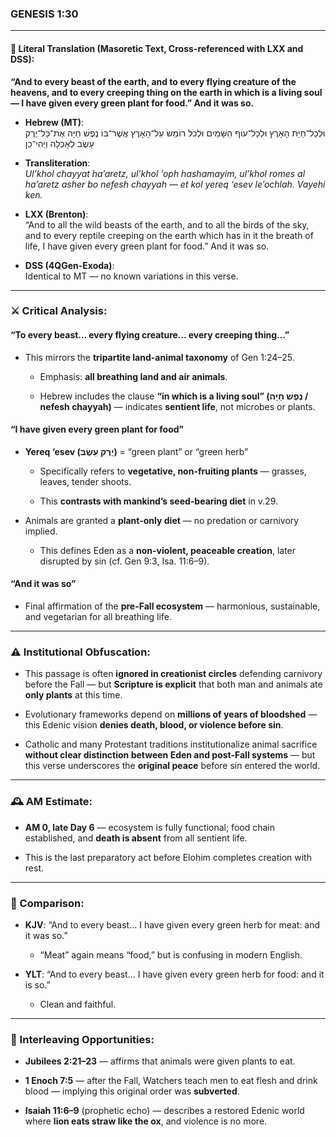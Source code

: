 ### **GENESIS 1:30**

---

#### 📜 Literal Translation (Masoretic Text, Cross-referenced with LXX and DSS):

**“And to every beast of the earth, and to every flying creature of the heavens, and to every creeping thing on the earth in which is a living soul — I have given every green plant for food.” And it was so.**

- **Hebrew (MT)**:  
    וּלְכָל־חַיַּת הָאָרֶץ וּלְכָל־עוֹף הַשָּׁמַיִם וּלְכֹל רוֹמֵשׂ עַל־הָאָרֶץ אֲשֶׁר־בּוֹ נֶפֶשׁ חַיָּה אֶת־כָּל־יֶרֶק עֵשֶׂב לְאָכְלָה וַיְהִי־כֵן
    
- **Transliteration**:  
    _Ul’khol chayyat ha’aretz, ul’khol ‘oph hashamayim, ul’khol romes al ha’aretz asher bo nefesh chayyah — et kol yereq ‘esev le’ochlah. Vayehi ken._
    
- **LXX (Brenton)**:  
    “And to all the wild beasts of the earth, and to all the birds of the sky, and to every reptile creeping on the earth which has in it the breath of life, I have given every green plant for food.” And it was so.
    
- **DSS (4QGen-Exoda)**:  
    Identical to MT — no known variations in this verse.
    

---

### ⚔️ Critical Analysis:

#### **“To every beast… every flying creature… every creeping thing…”**

- This mirrors the **tripartite land-animal taxonomy** of Gen 1:24–25.
    
    - Emphasis: **all breathing land and air animals**.
        
    - Hebrew includes the clause **“in which is a living soul” (נֶפֶשׁ חַיָּה / nefesh chayyah)** — indicates **sentient life**, not microbes or plants.
        

#### **“I have given every green plant for food”**

- **Yereq ‘esev (יֶרֶק עֵשֶׂב)** = “green plant” or “green herb”
    
    - Specifically refers to **vegetative, non-fruiting plants** — grasses, leaves, tender shoots.
        
    - This **contrasts with mankind’s seed-bearing diet** in v.29.
        
- Animals are granted a **plant-only diet** — no predation or carnivory implied.
    
    - This defines Eden as a **non-violent, peaceable creation**, later disrupted by sin (cf. Gen 9:3, Isa. 11:6–9).
        

#### **“And it was so”**

- Final affirmation of the **pre-Fall ecosystem** — harmonious, sustainable, and vegetarian for all breathing life.
    

---

### ⚠️ Institutional Obfuscation:

- This passage is often **ignored in creationist circles** defending carnivory before the Fall — but **Scripture is explicit** that both man and animals ate **only plants** at this time.
    
- Evolutionary frameworks depend on **millions of years of bloodshed** — this Edenic vision **denies death, blood, or violence before sin**.
    
- Catholic and many Protestant traditions institutionalize animal sacrifice **without clear distinction between Eden and post-Fall systems** — but this verse underscores the **original peace** before sin entered the world.
    

---

### 🕰️ AM Estimate:

- **AM 0, late Day 6** — ecosystem is fully functional; food chain established, and **death is absent** from all sentient life.
    
- This is the last preparatory act before Elohim completes creation with rest.
    

---

### 📖 Comparison:

- **KJV**: “And to every beast… I have given every green herb for meat: and it was so.”
    
    - “Meat” again means “food,” but is confusing in modern English.
        
- **YLT**: “And to every beast… I have given every green herb for food: and it is so.”
    
    - Clean and faithful.
        

---

### 🔗 Interleaving Opportunities:

- **Jubilees 2:21–23** — affirms that animals were given plants to eat.
    
- **1 Enoch 7:5** — after the Fall, Watchers teach men to eat flesh and drink blood — implying this original order was **subverted**.
    
- **Isaiah 11:6–9** (prophetic echo) — describes a restored Edenic world where **lion eats straw like the ox**, and violence is no more.